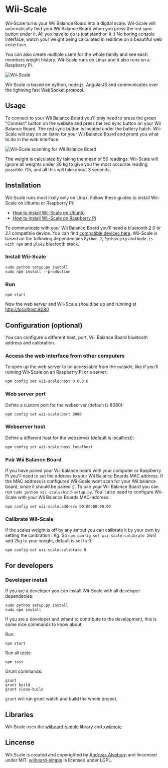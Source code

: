 # Wii-Scale

Wii-Scale turns your Wii Balance Board into a digital scale. Wii-Scale will automatically find your Wii Balance Board when you press the red sync button under it. All you have to do is just stand on it :) No boring console interface, watch your weight being calculated in realtime on a beautiful web insterface.

You can also create multiple users for the whole family and see each members weight history. Wii-Scale runs on Linux and it also runs on a Raspberry Pi.

![Wii-Scale](https://github.com/aelveborn/Wii-Scale/blob/gh-pages/images/wiiscale_0_0_4_start.png?raw=true) 

Wii-Scale is based on python, node.js, AngularJS and communicates over the lightning fast WebSocket protocol.

## Usage

To connect to your Wii Balance Board you'll only need to press the green "Connect" button on the website and press the red sync button on your Wii Balance Board. The red sync button is located under the battery hatch. Wii-Scale will stay on an listen for your Wii Balance Board and promt you what to do in the web interface.

![Wii-Scale scanning for Wii Balance Board](https://github.com/aelveborn/Wii-Scale/blob/gh-pages/images/wiiscale_0_0_4_measuring.png?raw=true) 

The weight is calculated by taking the mean of 50 readings. Wii-Scale will ignore all weights under 30 kg to give you the most accurate reading possible. Oh, and all this will take about 3 seconds.

## Installation

Wii-Scale runs most likely only on Linux. Follow these guides to install Wii-Scale on Ubuntu or Raspberry Pi:

- [How to install Wii-Scale on Ubuntu](https://github.com/aelveborn/Wii-Scale/wiki/Guide:-How-to-install-Wii-Scale-on-Ubuntu)
- [How to install Wii-Scale on Raspberry Pi](https://github.com/aelveborn/Wii-Scale/wiki/Guide:-How-to-install-Wii-Scale-on-Raspberry-Pi)

To communicate with your Wii Balance Board you'll need a bluetooth 2.0 or 2.1 compatible device. You can find [compatible devices here](http://wiibrew.org/wiki/List_of_Working_Bluetooth_Devices). Wii-Scale is based on the following dependencies `Python 2`, `Python-pip` and `Node.js with npm` and `BlueZ` bluetooth stack.


### Install Wii-Scale

	sudo python setup.py install
	sudo npm install --production


### Run

	npm start

Now the web server and Wii-Scale should be up and running at [http://localhost:8080](http://localhost:8080)

## Configuration (optional)

You can configure a different host, port, Wii Balance Board bluetooth address and calibration.

### Access the web interface from other computers

To open up the web server to be accessable from the outside, like if you'll running Wii-Scale on an Raspberry Pi or a server:

	npm config set wii-scale:host 0.0.0.0

### Web server port

Define a custom port for the webserver (default is 8080):

	npm config set wii-scale:port 8080

### Webserver host

Define a different host for the webserver (default is localhost):

	npm config set wii-scale:host localhost

### Pair Wii Balance Board

If you have paired your Wii balance board with your computer or Raspberry Pi you'll need to set the address to your Wii Balance Boards MAC address. If the MAC address is configured Wii-Scale wont scan for your Wii balance board, since it should be paired :). To pair your Wii Balance Board you can run `sudo python wii-scale/bind-setup.py`. You'll also need to configure Wii-Scale with your Wii Balance Boards MAC-address:

	npm config set wii-scale:address 00:00:00:00:00


### Calibrate Wii-Scale

If the scales weight is off by any amout you can calibrate it by your own by setting the calibration i Kg. So `npm config set wii-scale:calibrate 2`will add 2kg to your weight, default is set to 0.

	npm config set wii-scale:calibrate 0


## For developers

### Developer install

If you are a developer you can install Wii-Scale with all developer dependecies:

	sudo python setup.py install
	sudo npm install

If you are a developer and whant to contribute to the development, this is some nice commands to know about.

Run:

	npm start

Run all tests:

	npm test

Grunt commands:

	grunt
	grunt build
	grunt clean-build

`grunt` will run grunt watch and build the whole project.

## Libraries

Wii-Scale uses the [wiiboard-simple](https://code.google.com/p/wiiboard-simple/) library and [xwiimote](https://github.com/dvdhrm/xwiimote)


## Lincense

Wii-Scale is created and copyrighted by [Andreas Älveborn](http://aelveborn.com) and lincensed under MIT. [wiiboard-simple](https://code.google.com/p/wiiboard-simple/) is licensed under LGPL.